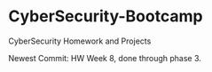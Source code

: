 # CyberSecurity-Bootcamp
CyberSecurity Homework and Projects


 Newest Commit: HW Week 8, done through phase 3.